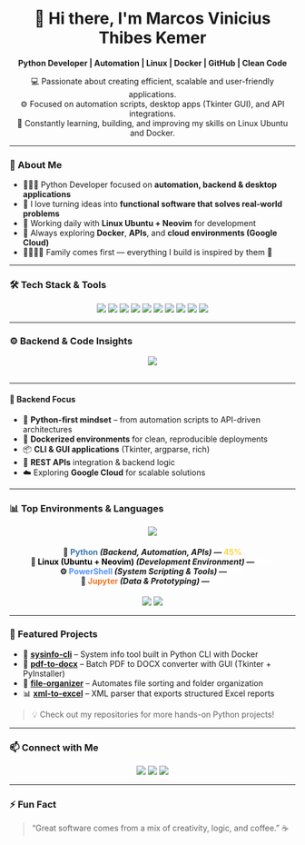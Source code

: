 <h1 align="center">👋 Hi there, I'm Marcos Vinicius Thibes Kemer</h1>

<p align="center">
  <strong>Python Developer | Automation | Linux | Docker | GitHub | Clean Code</strong>
</p>

<p align="center">
  💻 Passionate about creating efficient, scalable and user-friendly applications.<br>
  ⚙️ Focused on automation scripts, desktop apps (Tkinter GUI), and API integrations.<br>
  🌱 Constantly learning, building, and improving my skills on Linux Ubuntu and Docker.
</p>

---

### 🧠 About Me  
- 👨🏻‍💻 Python Developer focused on **automation, backend & desktop applications**  
- 🧩 I love turning ideas into **functional software that solves real-world problems**  
- 🐧 Working daily with **Linux Ubuntu + Neovim** for development  
- 🚀 Always exploring **Docker**, **APIs**, and **cloud environments (Google Cloud)**  
- 👨‍👩‍👧‍👧 Family comes first — everything I build is inspired by them 💙  

---

### 🛠️ Tech Stack & Tools  

<p align="center">
  <img src="https://img.shields.io/badge/Python-3776AB?style=for-the-badge&logo=python&logoColor=white"/>
  <img src="https://img.shields.io/badge/Tkinter-FF6F00?style=for-the-badge&logo=python&logoColor=white"/>
  <img src="https://img.shields.io/badge/Pandas-150458?style=for-the-badge&logo=pandas&logoColor=white"/>
  <img src="https://img.shields.io/badge/SQL-336791?style=for-the-badge&logo=postgresql&logoColor=white"/>
  <img src="https://img.shields.io/badge/APIs-009688?style=for-the-badge&logo=fastapi&logoColor=white"/>
  <img src="https://img.shields.io/badge/Docker-2496ED?style=for-the-badge&logo=docker&logoColor=white"/>
  <img src="https://img.shields.io/badge/Linux_Ubuntu-E95420?style=for-the-badge&logo=ubuntu&logoColor=white"/>
  <img src="https://img.shields.io/badge/Neovim-57A143?style=for-the-badge&logo=neovim&logoColor=white"/>
  <img src="https://img.shields.io/badge/GitHub-181717?style=for-the-badge&logo=github&logoColor=white"/>
  <img src="https://img.shields.io/badge/Google_Cloud-4285F4?style=for-the-badge&logo=google-cloud&logoColor=white"/>
</p>

---

### ⚙️ Backend & Code Insights  

<p align="center">
  <img src="https://skillicons.dev/icons?i=python,docker,linux,git,github,vscode,fastapi,postgresql,sqlite" /><br><br>
</p>

---

#### 🧩 Backend Focus  
- 🐍 **Python-first mindset** – from automation scripts to API-driven architectures  
- 🔄 **Dockerized environments** for clean, reproducible deployments  
- 📦 **CLI & GUI applications** (Tkinter, argparse, rich)  
- 📡 **REST APIs** integration & backend logic  
- ☁️ Exploring **Google Cloud** for scalable solutions  

---

### 📊 Top Environments & Languages  

<p align="center">
  <img src="https://skillicons.dev/icons?i=python,linux,powershell,jupyter&theme=dark&perline=10&size=72" />
</p>

<h4 align="center">
  🐍 <strong><span style="color:#3776AB;">Python</span></strong> <em>(Backend, Automation, APIs)</em> — <strong><span style="color:#FFD43B;">45%</span></strong>  
  <br>🐧 <strong><span style="color:#000000;">Linux (Ubuntu + Neovim)</span></strong> <em>(Development Environment)</em> — <strong><span style="color:#FFFFFF;">35%</span></strong>  
  <br>⚙️ <strong><span style="color:#5391FE;">PowerShell</span></strong> <em>(System Scripting & Tools)</em> — <strong><span style="color:#FFFFFF;">15%</span></strong>  
  <br>📘 <strong><span style="color:#F37626;">Jupyter</span></strong> <em>(Data & Prototyping)</em> — <strong><span style="color:#FFFFFF;">5%</span></strong>  
</h4>

<p align="center">
  <img src="https://github-profile-summary-cards.vercel.app/api/cards/repos-per-language?username=mircothibes&theme=tokyonight" />
  <img src="https://github-profile-summary-cards.vercel.app/api/cards/most-commit-language?username=mircothibes&theme=tokyonight" />
</p>


---

### 🧩 Featured Projects  

- 🧰 **[sysinfo-cli](https://github.com/mircothibes/sysinfo-cli)** – System info tool built in Python CLI with Docker  
- 📄 **[pdf-to-docx](https://github.com/mircothibes/pdf-to-docx)** – Batch PDF to DOCX converter with GUI (Tkinter + PyInstaller)  
- 📂 **[file-organizer](https://github.com/mircothibes/file-organizer)** – Automates file sorting and folder organization  
- 📊 **[xml-to-excel](https://github.com/mircothibes/xml-to-excel)** – XML parser that exports structured Excel reports  

> 💡 Check out my repositories for more hands-on Python projects!

---

### 📫 Connect with Me  

<p align="center">
  <a href="https://www.linkedin.com/in/mvtk1984/"><img src="https://img.shields.io/badge/LinkedIn-0077B5?style=for-the-badge&logo=linkedin&logoColor=white"/></a>
  <a href="https://github.com/mircothibes"><img src="https://img.shields.io/badge/GitHub-181717?style=for-the-badge&logo=github&logoColor=white"/></a>
  <a href="https://www.instagram.com/mircothibes/"><img src="https://img.shields.io/badge/Instagram-E4405F?style=for-the-badge&logo=instagram&logoColor=white"/></a>
</p>

---

### ⚡ Fun Fact  
> “Great software comes from a mix of creativity, logic, and coffee.” ☕  



             
             
